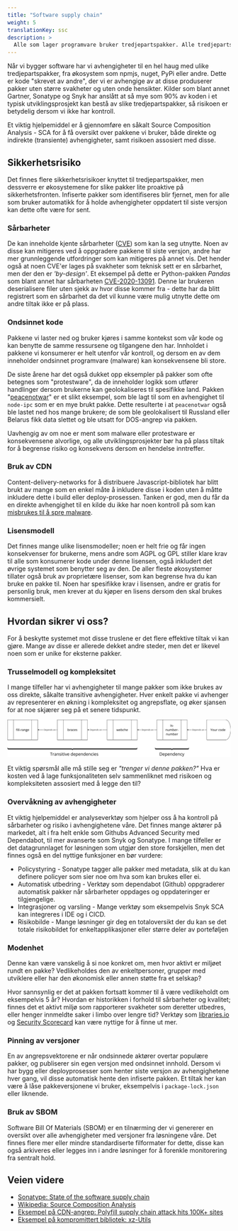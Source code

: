 ```yaml
---
title: "Software supply chain"
weight: 5
translationKey: ssc
description: >
  Alle som lager programvare bruker tredjepartspakker. Alle tredjepartspakker representerer kode skrevet av andre, og utgjør en risiko for leveransen dersom vi ikke har kontroll over hva vi bruker og oversikt over svakheter og risiko assosiert med disse.
---
```


Når vi bygger software har vi avhengigheter til en hel haug med ulike tredjepartspakker, fra økosystem som npmjs, nuget, PyPi eller andre. Dette er kode "skrevet av andre", der vi er avhengige av at disse produserer pakker uten større svakheter og uten onde hensikter. Kilder som blant annet Gartner, Sonatype og Snyk har anslått at så mye som 90% av koden i et typisk utviklingsprosjekt kan bestå av slike tredjepartspakker, så risikoen er betydelig dersom vi ikke har kontroll.

Et viktig hjelpemiddel er å gjennomføre en såkalt Source Composition Analysis - SCA for å få oversikt over pakkene vi bruker, både direkte og indirekte (transiente) avhengigheter, samt risikoen assosiert med disse. 

## Sikkerhetsrisiko
Det finnes flere sikkerhetsrisikoer knyttet til tredjepartspakker, men dessverre er økosystemene for slike pakker lite proaktive på sikkerhetsfronten. Infiserte pakker som identifiseres blir fjernet, men for alle som bruker automatikk for å holde avhengigheter oppdatert til siste versjon kan dette ofte være for sent. 

 ### Sårbarheter
 De kan inneholde kjente sårbarheter ([CVE](https://cve.mitre.org)) som kan la seg utnytte. Noen av disse kan mitigeres ved å oppgradere pakkene til siste versjon, andre har mer grunnleggende utfordringer som kan mitigeres på annet vis. Det hender også at noen CVE'er lages på svakheter som teknisk sett er en sårbarhet, men der den er _'by-design'_. Et eksempel på dette er Python-pakken _Pandas_ som blant annet har sårbarheten [CVE-2020-13091](https://cve.mitre.org/cgi-bin/cvename.cgi?name=CVE-2020-13091). Denne lar brukeren deserialisere filer uten sjekk av hvor disse kommer fra - dette har da blitt registrert som en sårbarhet da det vil kunne være mulig utnytte dette om andre tiltak ikke er på plass. 
 
 ### Ondsinnet kode
 Pakkene vi laster ned og bruker kjøres i samme kontekst som vår kode og kan benytte de samme ressursene og tilgangene den har. Innholdet i pakkene vi konsumerer er helt utenfor vår kontroll, og dersom en av dem inneholder ondsinnet programvare (malware) kan konsekvensene bli store. 

 De siste årene har det også dukket opp eksempler på pakker som ofte betegnes som "protestware", da de inneholder logikk som utfører handlinger dersom brukerne kan geolokaliseres til spesifikke land. Pakken "[peacenotwar](https://en.wikipedia.org/wiki/Peacenotwar)" er et slikt eksempel, som ble lagt til som en avhengighet til ```node-ipc``` som er en mye brukt pakke. Dette resulterte i at ```peacenotwar``` også ble lastet ned hos mange brukere; de som ble geolokalisert til Russland eller Belarus fikk data slettet og ble utsatt for DOS-angrep via pakken. 

Uavhengig av om noe er ment som malware eller protestware er konsekvensene alvorlige, og alle utviklingsprosjekter bør ha på plass tiltak for å begrense risiko og konsekvens dersom en hendelse inntreffer. 

### Bruk av CDN
Content-delivery-networks for å distribuere Javascript-bibliotek har blitt brukt av mange som en enkel måte å inkludere disse i koden uten å måtte inkludere dette i build eller deploy-prosessen. Tanken er god, men du får da en direkte avhengighet til en kilde du ikke har noen kontroll på som kan [misbrukes til å spre malware](https://sansec.io/research/polyfill-supply-chain-attackX). 

### Lisensmodell
Det finnes mange ulike lisensmodeller; noen er helt frie og får ingen konsekvenser for brukerne, mens andre som AGPL og GPL stiller klare krav til alle som konsumerer kode under denne lisensen, også inkludert det øvrige systemet som benytter seg av den. De aller fleste økosystemer tillater også bruk av proprietære lisenser, som kan begrense hva du kan bruke en pakke til. Noen har spesifikke krav i lisensen, andre er gratis for personlig bruk, men krever at du kjøper en lisens dersom den skal brukes kommersielt. 

## Hvordan sikrer vi oss?
For å beskytte systemet mot disse truslene er det flere effektive tiltak vi kan gjøre. Mange av disse er allerede dekket andre steder, men det er likevel noen som er unike for eksterne pakker. 

### Trusselmodell og kompleksitet
I mange tilfeller har vi avhengigheter til mange pakker som ikke brukes av oss direkte, såkalte transitive avhengigheter. Hver enkelt pakke vi avhenger av representerer en økning i kompleksitet og angrepsflate, og øker sjansen for at noe skjærer seg på et senere tidspunkt. 

![dependencies](dependencies.png)

Et viktig spørsmål alle må stille seg er _"trenger vi denne pakken?"_ Hva er kosten ved å lage funksjonaliteten selv sammenliknet med risikoen og kompleksiteten assosiert med å legge den til? 

### Overvåkning av avhengigheter
Et viktig hjelpemiddel er analyseverktøy som hjelper oss å ha kontroll på sårbarheter og risiko i avhengighetene våre. Det finnes mange aktører på markedet, alt i fra helt enkle som Githubs Advanced Security med Dependabot, til mer avanserte som Snyk og Sonatype. I mange tilfeller er det datagrunnlaget for løsningen som utgjør den store forskjellen, men det finnes også en del nyttige funksjoner en bør vurdere:

* Policystyring - Sonatype tagger alle pakker med metadata, slik at du kan definere policyer som sier noe om hva som kan brukes eller ei. 
* Automatisk utbedring - Verktøy som dependabot (Github) oppgraderer automatisk pakker når sårbarheter oppdages og oppdateringer er tilgjengelige. 
* Integrasjoner og varsling - Mange verktøy som eksempelvis Snyk SCA kan integreres i IDE og i CICD.
* Risikobilde - Mange løsninger gir deg en totaloversikt der du kan se det totale risikobildet for enkeltapplikasjoner eller større deler av porteføljen

### Modenhet
Denne kan være vanskelig å si noe konkret om, men hvor aktivt er miljøet rundt en pakke? Vedlikeholdes den av enkeltpersoner, grupper med utviklere eller har den økonomisk eller annen støtte fra et selskap?

Hvor sannsynlig er det at pakken fortsatt kommer til å være vedlikeholdt om eksempelvis 5 år? Hvordan er historikken i forhold til sårbarheter og kvalitet; finnes det et aktivt miljø som rapporterer svakheter som deretter utbedres, eller henger innmeldte saker i limbo over lengre tid? Verktøy som [libraries.io](https://libraries.io) og [Security Scorecard](https://securityscorecard.com/) kan være nyttige for å finne ut mer.

### Pinning av versjoner
En av angrepsvektorene er når ondsinnede aktører overtar populære pakker, og publiserer sin egen versjon med ondsinnet innhold. Dersom vi har bygg eller deployprosesser som henter siste versjon av avhengighetene hver gang, vil disse automatisk hente den infiserte pakken. Et tiltak her kan være å låse pakkeversjonene vi bruker, eksempelvis i ```package-lock.json``` eller liknende. 

### Bruk av SBOM
Software Bill Of Materials (SBOM) er en tilnærming der vi genererer en oversikt over alle avhengigheter med versjoner fra løsningene våre. Det finnes flere mer eller mindre standardiserte filformater for dette, disse kan også arkiveres eller legges inn i andre løsninger for å forenkle monitorering fra sentralt hold. 

## Veien videre
* [Sonatype: State of the software supply chain](https://www.sonatype.com/state-of-the-software-supply-chain/introduction)
* [Wikipedia: Source Composition Analysis](https://en.wikipedia.org/wiki/Software_composition_analysis)
* [Eksempel på CDN-angrep: Polyfill supply chain attack hits 100K+ sites](https://sansec.io/research/polyfill-supply-chain-attackX)
* [Eksempel på kompromittert bibliotek: xz-Utils](https://arstechnica.com/security/2024/04/what-we-know-about-the-xz-utils-backdoor-that-almost-infected-the-world/)
